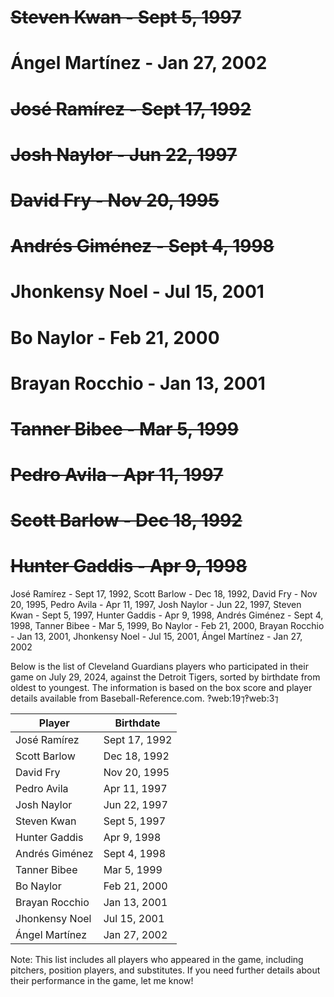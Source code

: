 # ~~Steven Kwan - Sept 5, 1997~~
# Ángel Martínez - Jan 27, 2002
# ~~José Ramírez - Sept 17, 1992~~
# ~~Josh Naylor - Jun 22, 1997~~
# ~~David Fry - Nov 20, 1995~~
# ~~Andrés Giménez - Sept 4, 1998~~
# Jhonkensy Noel - Jul 15, 2001
# Bo Naylor - Feb 21, 2000
# Brayan Rocchio - Jan 13, 2001
# ~~Tanner Bibee - Mar 5, 1999~~
# ~~Pedro Avila - Apr 11, 1997~~
# ~~Scott Barlow - Dec 18, 1992~~
# ~~Hunter Gaddis - Apr 9, 1998~~

José Ramírez - Sept 17, 1992, Scott Barlow - Dec 18, 1992, David Fry - Nov 20, 1995, Pedro Avila - Apr 11, 1997, Josh Naylor - Jun 22, 1997, Steven Kwan - Sept 5, 1997, Hunter Gaddis - Apr 9, 1998, Andrés Giménez - Sept 4, 1998, Tanner Bibee - Mar 5, 1999, Bo Naylor - Feb 21, 2000, Brayan Rocchio - Jan 13, 2001, Jhonkensy Noel - Jul 15, 2001, Ángel Martínez - Jan 27, 2002

Below is the list of Cleveland Guardians players who participated in their game on July 29, 2024, against the Detroit Tigers, sorted by birthdate from oldest to youngest. The information is based on the box score and player details available from Baseball-Reference.com. ‽web:19⁊‽web:3⁊  
  
| Player | Birthdate |
|-----------------------|--------------| 
| José Ramírez | Sept 17, 1992 |
| Scott Barlow | Dec 18, 1992 | 
| David Fry| Nov 20, 1995 | 
| Pedro Avila | Apr 11, 1997 |  
| Josh Naylor | Jun 22, 1997 | 
| Steven Kwan | Sept 5, 1997 |  
| Hunter Gaddis | Apr 9, 1998 |
| Andrés Giménez | Sept 4, 1998 |  
| Tanner Bibee | Mar 5, 1999 |  
| Bo Naylor | Feb 21, 2000 |  
| Brayan Rocchio | Jan 13, 2001 |  
| Jhonkensy Noel | Jul 15, 2001 |  
| Ángel Martínez | Jan 27, 2002 |  

Note: This list includes all players who appeared in the game, including pitchers, position players, and substitutes. If you need further details about their performance in the game, let me know!